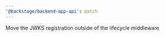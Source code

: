 ```yaml
---
'@backstage/backend-app-api': patch
---
```


Move the JWKS registration outside of the lifecycle middleware

